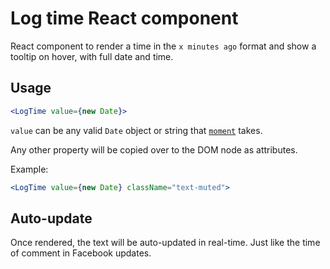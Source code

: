 # Log time React component

React component to render a time in the `x minutes ago` format and show a tooltip on hover, with full date and time.

## Usage
```jsx
<LogTime value={new Date}>
```

`value` can be any valid `Date` object or string that [`moment`](http://momentjs.com/) takes.

Any other property will be copied over to the DOM node as attributes.

Example:
```jsx
<LogTime value={new Date} className="text-muted">
```

## Auto-update

Once rendered, the text will be auto-updated in real-time. Just like the time of comment in Facebook updates.
